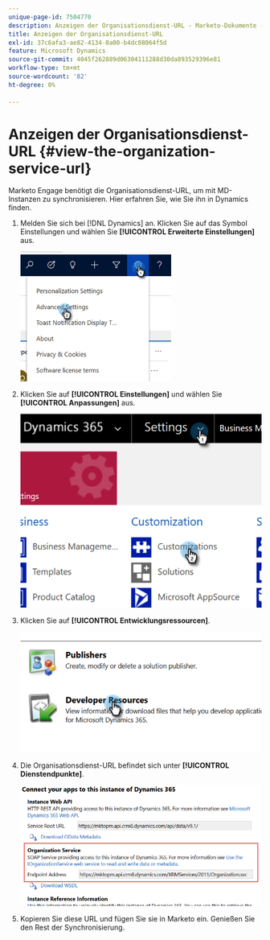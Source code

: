 ```yaml
---
unique-page-id: 7504770
description: Anzeigen der Organisationsdienst-URL - Marketo-Dokumente - Produktdokumentation
title: Anzeigen der Organisationsdienst-URL
exl-id: 37c6afa3-ae82-4134-8a00-b4dc08064f5d
feature: Microsoft Dynamics
source-git-commit: 4045f262889d06304111288d30da893529396e81
workflow-type: tm+mt
source-wordcount: '82'
ht-degree: 0%

---
```


# Anzeigen der Organisationsdienst-URL {#view-the-organization-service-url}

Marketo Engage benötigt die Organisationsdienst-URL, um mit MD-Instanzen zu synchronisieren. Hier erfahren Sie, wie Sie ihn in Dynamics finden.

1. Melden Sie sich bei [!DNL Dynamics] an. Klicken Sie auf das Symbol Einstellungen und wählen Sie **[!UICONTROL Erweiterte Einstellungen]** aus.

   ![](assets/one.png)

1. Klicken Sie auf **[!UICONTROL Einstellungen]** und wählen Sie **[!UICONTROL Anpassungen]** aus.

   ![](assets/two.png)

1. Klicken Sie auf **[!UICONTROL Entwicklungsressourcen]**.

   ![](assets/three.png)

1. Die Organisationsdienst-URL befindet sich unter **[!UICONTROL Dienstendpunkte]**.

   ![](assets/four.png)

1. Kopieren Sie diese URL und fügen Sie sie in Marketo ein. Genießen Sie den Rest der Synchronisierung.
